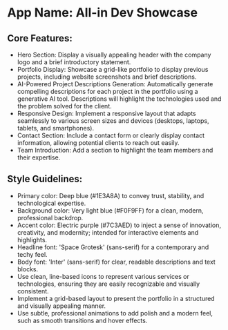 # **App Name**: All-in Dev Showcase

## Core Features:

- Hero Section: Display a visually appealing header with the company logo and a brief introductory statement.
- Portfolio Display: Showcase a grid-like portfolio to display previous projects, including website screenshots and brief descriptions.
- AI-Powered Project Descriptions Generation: Automatically generate compelling descriptions for each project in the portfolio using a generative AI tool. Descriptions will highlight the technologies used and the problem solved for the client.
- Responsive Design: Implement a responsive layout that adapts seamlessly to various screen sizes and devices (desktops, laptops, tablets, and smartphones).
- Contact Section: Include a contact form or clearly display contact information, allowing potential clients to reach out easily.
- Team Introduction: Add a section to highlight the team members and their expertise.

## Style Guidelines:

- Primary color: Deep blue (#1E3A8A) to convey trust, stability, and technological expertise.
- Background color: Very light blue (#F0F9FF) for a clean, modern, professional backdrop.
- Accent color: Electric purple (#7C3AED) to inject a sense of innovation, creativity, and modernity; intended for interactive elements and highlights.
- Headline font: 'Space Grotesk' (sans-serif) for a contemporary and techy feel.
- Body font: 'Inter' (sans-serif) for clear, readable descriptions and text blocks.
- Use clean, line-based icons to represent various services or technologies, ensuring they are easily recognizable and visually consistent.
- Implement a grid-based layout to present the portfolio in a structured and visually appealing manner.
- Use subtle, professional animations to add polish and a modern feel, such as smooth transitions and hover effects.